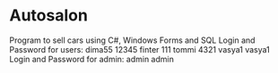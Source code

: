# Autosalon
Program to sell cars using C#, Windows Forms and SQL
Login and Password for users:
dima55	12345
finter	111
tommi	4321
vasya1	vasya1
Login and Password for admin:
admin admin
